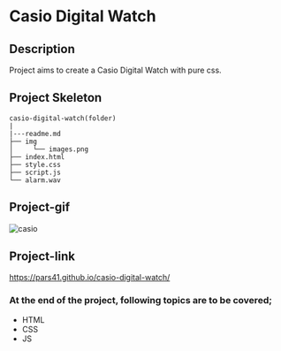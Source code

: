 # Casio Digital Watch
## Description
Project aims to create a Casio Digital Watch with pure css.
## Project Skeleton
```
casio-digital-watch(folder)
|
|---readme.md
├── img
│     └── images.png
├── index.html
├── style.css
├── script.js
└── alarm.wav
```
## Project-gif
![casio](https://user-images.githubusercontent.com/118731253/230244806-4153a7f4-a9a3-4082-a531-f242fe2639f2.gif)

## Project-link
https://pars41.github.io/casio-digital-watch/
### At the end of the project, following topics are to be covered;
- HTML
- CSS
- JS
